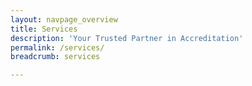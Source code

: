 ```yaml
---
layout: navpage_overview
title: Services
description: 'Your Trusted Partner in Accreditation'
permalink: /services/
breadcrumb: services

---
```


